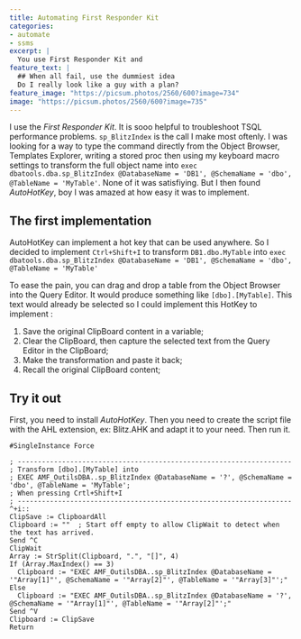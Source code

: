 ```yaml
---
title: Automating First Responder Kit
categories:
- automate
- ssms
excerpt: |
  You use First Responder Kit and
feature_text: |
  ## When all fail, use the dummiest idea
  Do I really look like a guy with a plan?
feature_image: "https://picsum.photos/2560/600?image=734"
image: "https://picsum.photos/2560/600?image=735"
---
```


I use the _First Responder Kit_. It is sooo helpful to troubleshoot TSQL performance problems. `sp_BlitzIndex` is the call I make most oftenly. I was looking for a way to type the command directly from the Object Browser, Templates Explorer, writing a stored proc then using my keyboard macro settings to transform the full object name into `exec dbatools.dba.sp_BlitzIndex @DatabaseName = 'DB1', @SchemaName = 'dbo', @TableName = 'MyTable'`. None of it was satisfiying. But I then found _AutoHotKey_, boy I was amazed at how easy it was to implement.

## The first implementation

AutoHotKey can implement a hot key that can be used anywhere. So I decided to implement `Ctrl+Shift+I` to transform `DB1.dbo.MyTable` into `exec dbatools.dba.sp_BlitzIndex @DatabaseName = 'DB1', @SchemaName = 'dbo', @TableName = 'MyTable'`

To ease the pain, you can drag and drop a table from the Object Browser into the Query Editor. It would produce something like `[dbo].[MyTable]`. This text would already be selected so I could implement this HotKey to implement :

1. Save the original ClipBoard content in a variable;
2. Clear the ClipBoard, then capture the selected text from the Query Editor in the ClipBoard;
3. Make the transformation and paste it back;
4. Recall the original ClipBoard content;

## Try it out

First, you need to install _AutoHotKey_. Then you need to create the script file with the AHL extension, ex: Blitz.AHK and adapt it to your need. Then run it.

```autohotkey
#SingleInstance Force

; --------------------------------------------------------------------
; Transform [dbo].[MyTable] into
; EXEC AMF_OutilsDBA..sp_BlitzIndex @DatabaseName = '?', @SchemaName = 'dbo', @TableName = 'MyTable';
; When pressing Crtl+Shift+I
; --------------------------------------------------------------------
^+i::
ClipSave := ClipboardAll
Clipboard := ""  ; Start off empty to allow ClipWait to detect when the text has arrived.
Send ^C
ClipWait
Array := StrSplit(Clipboard, ".", "[]", 4)
If (Array.MaxIndex() == 3)
  Clipboard := "EXEC AMF_OutilsDBA..sp_BlitzIndex @DatabaseName = '"Array[1]"', @SchemaName = '"Array[2]"', @TableName = '"Array[3]"';"
Else
  Clipboard := "EXEC AMF_OutilsDBA..sp_BlitzIndex @DatabaseName = '?', @SchemaName = '"Array[1]"', @TableName = '"Array[2]"';"
Send ^V
Clipboard := ClipSave
Return
```
